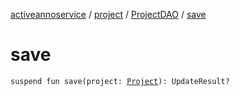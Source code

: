 [activeannoservice](../../index.md) / [project](../index.md) / [ProjectDAO](index.md) / [save](./save.md)

# save

`suspend fun save(project: `[`Project`](../-project/index.md)`): UpdateResult?`